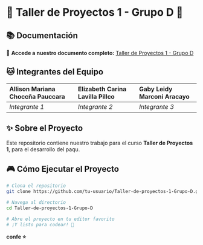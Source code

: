 # 🚀 Taller de Proyectos 1 - Grupo D 🐾

## 📚 Documentación
🔗 **Accede a nuestro documento completo:** [Taller de Proyectos 1 - Grupo D](https://docs.google.com/document/d/1eB0aGoB3n0bv9LfCaL8IsgUZu7iExukw/edit?usp=sharing&ouid=104422379930132611490&rtpof=true&sd=true)


## 🐱 Integrantes del Equipo
| **Allison Mariana Choccña Pauccara** | **Elizabeth Carina Lavilla Pillco** | **Gaby Leidy Marconi Aracayo** |
| :--- | :--- | :--- |
| *Integrante 1* | *Integrante 2* | *Integrante 3* |



## ✨ Sobre el Proyecto
Este repositorio contiene nuestro trabajo para el curso **Taller de Proyectos 1**, para el desarrollo del paqu.


## 🎮 Cómo Ejecutar el Proyecto
```bash
# Clona el repositorio
git clone https://github.com/tu-usuario/Taller-de-proyectos-1-Grupo-D.git

# Navega al directorio
cd Taller-de-proyectos-1-Grupo-D

# Abre el proyecto en tu editor favorito
# ¡Y listo para codear! 🎉
```

**confe ⭐**
